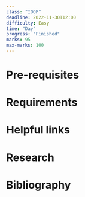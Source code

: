 ```yaml
---
class: "IOOP"
deadline: 2022-11-30T12:00
difficulty: Easy
time: "Day"
progress: "Finished"
marks: 95
max-marks: 100
---
```


# Pre-requisites

# Requirements

# Helpful links

# Research

# Bibliography
